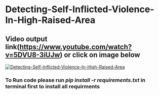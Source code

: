 # Detecting-Self-Inflicted-Violence-In-High-Raised-Area
## Video output link(https://www.youtube.com/watch?v=5DVU8-3iUJw) or click on image below
[![Detecting-Self-Inflicted-Violence-In-High-Raised-Area](https://img.youtube.com/vi/5DVU8-3iUJw/0.jpg)](https://www.youtube.com/watch?v=5DVU8-3iUJw)
### To Run code please run *pip install -r requirements.txt* in terminal first to install all requirments
